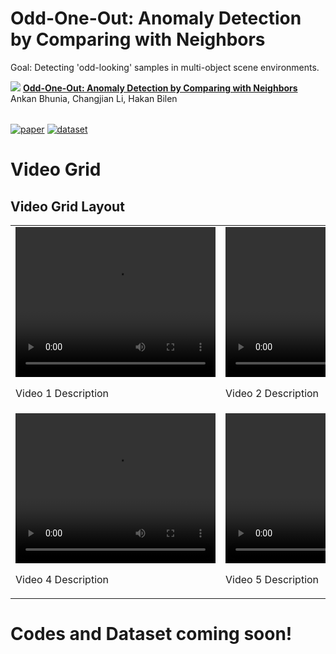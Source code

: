 # Odd-One-Out: Anomaly Detection by Comparing with Neighbors 

Goal: Detecting 'odd-looking' samples in multi-object scene environments. 

<img src=figures/o3.gif>

<table>
  <tr>
      <strong><a href="https://arxiv.org/abs/xxxxxx">Odd-One-Out: Anomaly Detection by Comparing with Neighbors</a></strong><br>
      Ankan Bhunia, Changjian Li, Hakan Bilen<br>
  </tr>
</table>

[![paper](https://img.shields.io/badge/arXiv-Paper-<COLOR>.svg)](https://openaccess.thecvf.com/content/CVPR2024/papers/Bhunia_Looking_3D_Anomaly_Detection_with_2D-3D_Alignment_CVPR_2024_paper.pdf)
[![dataset](https://img.shields.io/badge/Dataset-link-blue)]()


# Video Grid

## Video Grid Layout

<table>
  <tr>
    <td>
      <video width="320" height="240" controls>
        <source src="./figures/sample_1.mp4" type="video/mp4">
        Your browser does not support the video tag.
      </video>
      <p>Video 1 Description</p>
    </td>
    <td>
      <video width="320" height="240" controls>
        <source src="./figures/sample_2.mp4" type="video/mp4">
        Your browser does not support the video tag.
      </video>
      <p>Video 2 Description</p>
    </td>
    <td>
      <video width="320" height="240" controls>
        <source src="./figures/sample_3.mp4" type="video/mp4">
        Your browser does not support the video tag.
      </video>
      <p>Video 3 Description</p>
    </td>
  </tr>
  <tr>
    <td>
      <video width="320" height="240" controls>
        <source src="./figures/sample_4.mp4" type="video/mp4">
        Your browser does not support the video tag.
      </video>
      <p>Video 4 Description</p>
    </td>
    <td>
      <video width="320" height="240" controls>
        <source src="./figures/sample_5.mp4" type="video/mp4">
        Your browser does not support the video tag.
      </video>
      <p>Video 5 Description</p>
    </td>
    <td>
      <video width="320" height="240" controls>
        <source src="./figures/sample_6.mp4" type="video/mp4">
        Your browser does not support the video tag.
      </video>
      <p>Video 6 Description</p>
    </td>
  </tr>
</table>



# Codes and Dataset coming soon! 
